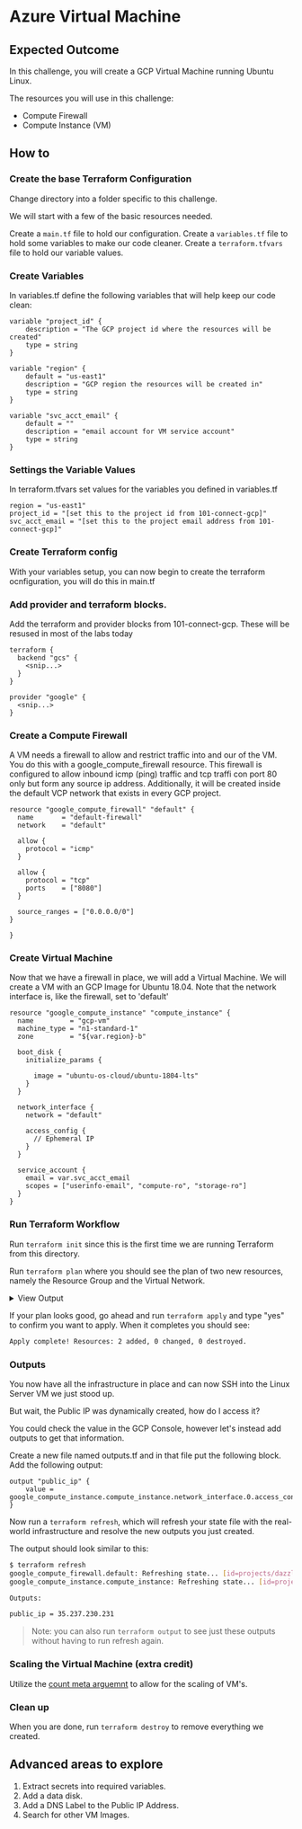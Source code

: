 # Azure Virtual Machine

## Expected Outcome

In this challenge, you will create a GCP Virtual Machine running Ubuntu Linux.

The resources you will use in this challenge:

- Compute Firewall
- Compute Instance (VM)

## How to

### Create the base Terraform Configuration

Change directory into a folder specific to this challenge.

We will start with a few of the basic resources needed.

Create a `main.tf` file to hold our configuration.
Create a `variables.tf` file to hold some variables to make our code cleaner.
Create a `terraform.tfvars` file to hold our variable values.

### Create Variables

In variables.tf define the following variables that will help keep our code clean:

```hcl
variable "project_id" {
    description = "The GCP project id where the resources will be created"
    type = string
}

variable "region" {
    default = "us-east1"
    description = "GCP region the resources will be created in"
    type = string
}

variable "svc_acct_email" {
    default = ""
    description = "email account for VM service account"
    type = string
}
```

### Settings the Variable Values

In terraform.tfvars set values for the variables you defined in variables.tf
```hcl
region = "us-east1"
project_id = "[set this to the project id from 101-connect-gcp]"
svc_acct_email = "[set this to the project email address from 101-connect-gcp]"

```

### Create Terraform config

With your variables setup, you can now begin to create the terraform ocnfiguration, you will do this in main.tf

### Add provider and terraform blocks.

Add the terraform and provider blocks from 101-connect-gcp. These will be resused in most of the labs today

```hcl
terraform {
  backend "gcs" {
    <snip...>
  }
}

provider "google" {
  <snip...>
}
```

### Create a Compute Firewall

A VM needs a firewall to allow and restrict traffic into and our of the VM. You do this with a google_compute_firewall resource.
This firewall is configured to allow inbound icmp (ping) traffic and tcp traffi con port 80 only but form any source ip address.
Additionally, it will be created inside the default VCP network that exists in every GCP project.

```hcl
resource "google_compute_firewall" "default" {
  name       = "default-firewall"
  network    = "default"

  allow {
    protocol = "icmp"
  }

  allow {
    protocol = "tcp"
    ports    = ["8080"]
  }

  source_ranges = ["0.0.0.0/0"]
}

}
```

### Create Virtual Machine

Now that we have a firewall in place, we will add a Virtual Machine.
We will create a VM with an GCP Image for Ubuntu 18.04.
Note that the network interface is, like the firewall, set to 'default'

```hcl
resource "google_compute_instance" "compute_instance" {
  name         = "gcp-vm"
  machine_type = "n1-standard-1"
  zone         = "${var.region}-b"

  boot_disk {
    initialize_params {
      
      image = "ubuntu-os-cloud/ubuntu-1804-lts"
    }
  }

  network_interface {
    network = "default"

    access_config {
      // Ephemeral IP
    }
  }

  service_account {
    email = var.svc_acct_email 
    scopes = ["userinfo-email", "compute-ro", "storage-ro"]
  }
}
```


### Run Terraform Workflow

Run `terraform init` since this is the first time we are running Terraform from this directory.

Run `terraform plan` where you should see the plan of two new resources, namely the Resource Group and the Virtual Network.

<details><summary>View Output</summary>
<p>

```sh
$ terraform plan

Refreshing Terraform state in-memory prior to plan...
The refreshed state will be used to calculate this plan, but will not be
persisted to local or remote state storage.
------------------------------------------------------------------------
An execution plan has been generated and is shown below.
Resource actions are indicated with the following symbols:
  + create

Terraform will perform the following actions:

  # google_compute_firewall.default will be created
  + resource "google_compute_firewall" "default" {
      + creation_timestamp = (known after apply)
      + destination_ranges = (known after apply)
      + direction          = (known after apply)
      + id                 = (known after apply)
      + name               = "default-firewall"
      + network            = "default"
      + priority           = 1000
      + project            = (known after apply)
      + self_link          = (known after apply)
      + source_ranges      = [
          + "0.0.0.0/0",
        ]

      + allow {
          + ports    = [
              + "8080",
            ]
          + protocol = "tcp"
        }
      + allow {
          + ports    = []
          + protocol = "icmp"
        }
    }

  # google_compute_instance.compute_instance will be created
  + resource "google_compute_instance" "compute_instance" {
      + can_ip_forward       = false
      + cpu_platform         = (known after apply)
      + current_status       = (known after apply)
      + deletion_protection  = false
      + guest_accelerator    = (known after apply)
      + id                   = (known after apply)
      + instance_id          = (known after apply)
      + label_fingerprint    = (known after apply)
      + machine_type         = "n1-standard-1"
      + metadata_fingerprint = (known after apply)
      + min_cpu_platform     = (known after apply)
      + name                 = "gcp-vm"
      + project              = (known after apply)
      + self_link            = (known after apply)
      + tags_fingerprint     = (known after apply)
      + zone                 = "us-east1-b"

      + boot_disk {
          + auto_delete                = true
          + device_name                = (known after apply)
          + disk_encryption_key_sha256 = (known after apply)
          + kms_key_self_link          = (known after apply)
          + mode                       = "READ_WRITE"
          + source                     = (known after apply)

          + initialize_params {
              + image  = "ubuntu-os-cloud/ubuntu-1804-lts"
              + labels = (known after apply)
              + size   = (known after apply)
              + type   = (known after apply)
            }
        }

      + network_interface {
          + name               = (known after apply)
          + network            = "default"
          + network_ip         = (known after apply)
          + subnetwork         = (known after apply)
          + subnetwork_project = (known after apply)

          + access_config {
              + nat_ip       = (known after apply)
              + network_tier = (known after apply)
            }
        }

      + scheduling {
          + automatic_restart   = (known after apply)
          + on_host_maintenance = (known after apply)
          + preemptible         = (known after apply)

          + node_affinities {
              + key      = (known after apply)
              + operator = (known after apply)
              + values   = (known after apply)
            }
        }

      + service_account {
          + email  = "dazzling-mantra-271319@appspot.gserviceaccount.com"
          + scopes = [
              + "https://www.googleapis.com/auth/compute.readonly",
              + "https://www.googleapis.com/auth/devstorage.read_only",
              + "https://www.googleapis.com/auth/userinfo.email",
            ]
        }
    }

Plan: 2 to add, 0 to change, 0 to destroy.
```

</p>
</details>

If your plan looks good, go ahead and run `terraform apply` and type "yes" to confirm you want to apply.
When it completes you should see:

```sh
Apply complete! Resources: 2 added, 0 changed, 0 destroyed.
```

### Outputs

You now have all the infrastructure in place and can now SSH into the Linux Server VM we just stood up.

But wait, the Public IP was dynamically created, how do I access it?

You could check the value in the GCP Console, however let's instead add outputs to get that information.

Create a new file named outputs.tf and in that file put the following block. 
Add the following output:

```hcl
output "public_ip" {
    value = google_compute_instance.compute_instance.network_interface.0.access_config.0.nat_ip
}

```

Now run a `terraform refresh`, which will refresh your state file with the real-world infrastructure and resolve the new outputs you just created.

The output should look similar to this:

```sh
$ terraform refresh
google_compute_firewall.default: Refreshing state... [id=projects/dazzling-mantra-271319/global/firewalls/default-firewall]
google_compute_instance.compute_instance: Refreshing state... [id=projects/dazzling-mantra-271319/zones/us-east1-b/instances/gcp-vm]

Outputs:

public_ip = 35.237.230.231
```

> Note: you can also run `terraform output` to see just these outputs without having to run refresh again.


### Scaling the Virtual Machine (extra credit)

Utilize the [count meta arguemnt](https://www.terraform.io/intro/examples/count.html) to allow for the scaling of VM's.

### Clean up

When you are done, run `terraform destroy` to remove everything we created.

## Advanced areas to explore

1. Extract secrets into required variables.
2. Add a data disk.
3. Add a DNS Label to the Public IP Address.
4. Search for other VM Images.
